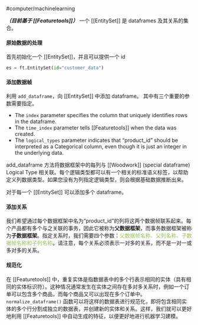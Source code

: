 #computer/machinelearning

***（目前基于 [[Featuretools]]）***
一个 [[EntitySet]] 是 dataframes 及其关系的集合。

#### 原始数据的处理
首先初始化一个 [[EntitySet]]，并且可以提供一个 id
```python
es = ft.EntitySet(id="customer_data")
```

#### 添加数据帧
利用 `add_dataframe`，向 [[EntitySet]] 中添加 dataframe。
其中有三个重要的参数需要指定。
-   The `index` parameter specifies the column that uniquely identifies rows in the dataframe.
-   The `time_index` parameter tells [[Featuretools]] when the data was created.
-   The `logical_types` parameter indicates that “product_id” should be interpreted as a Categorical column, even though it is just an integer in the underlying data.

add_dataframe 方法将数据框架中的每列与 [[Woodwork]] (special dataframe) Logical Type 相关联。每个逻辑类型都可以有一个相关的标准语义标签，以帮助定义列数据类型。如果您没有为列指定逻辑类型，则会根据基础数据推断出来。

对于每一个 [[EntitySet]] 可以添加多个 dataframe。

#### 添加关系
我们希望通过每个数据框架中名为“product_id”的列将这两个数据帧联系起来。每个产品都有多个与之关联的事务，因此它被称为**父数据框架**，而事务数据框架被称为**子数据框架**。指定关系时，我们需要四个参数：<font color="#9bbb59">父数据帧名称、父列名称、子数据帧名称和子列名称</font>。请注意，每个关系必须表示一对多的关系，而不是一对一或多对多的关系。

#### 规范化
在 [[Featuretools]] 中，重复实体是指数据表中的多个行表示相同的实体（具有相同的实体标识符）。这种情况通常发生在实体之间存在多对多关系时，例如一个订单可以包含多个商品，而每个商品又可以出现在多个订单中。
`normalize_dataframe()` 函数可以将这样的数据表进行规范化，即将包含相同实体的多个行分割成独立的数据表，并创建新的实体和关系。这样，我们就可以更好地利用 [[Featuretools]] 中自动生成的特征，以便更好地进行机器学习建模。